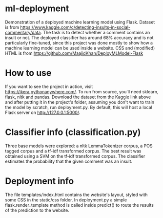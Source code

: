 # ml-deployment
Demonstration of a deployed machine learning model using Flask. Dataset is from https://www.kaggle.com/c/detecting-insults-in-social-commentary/data. The task is to detect whether a comment contains an insult or not. The deployed classifier has around 68% accuracy and is not particularly fine-tuned, since this project was done mostly to show how a machine learning model can be used inside a website. CSS and (modified) HTML is from https://github.com/MaajidKhan/DeployMLModel-Flask
# How to use
If you want to see the project in action, visit https://ikera.pythonanywhere.com/. To run from source, you'll need sklearn, flask, nltk and pandas.  Download the dataset from the Kaggle link above and after putting it in the project's folder, assuming you don't want to train the model by scratch, run deployment.py. By default, this will host a local Flask server on http://127.0.0.1:5000/. 
# Classifier info (classification.py)
Three base models were explored: a nltk LemmaTokenizer corpus, a POS tagged corpus and a tf-idf transformed corpus. The best result was obtained using a SVM on the tf-idf transformed corpus. The classifier estimates the probability that the given comment was an insult.
# Deployment info
The file templates/index.html contains the website's layout, styled with some CSS in the static/css folder. In deployment.py a simple flask.render_template method is called inside predict() to route the results of the prediction to the website.

